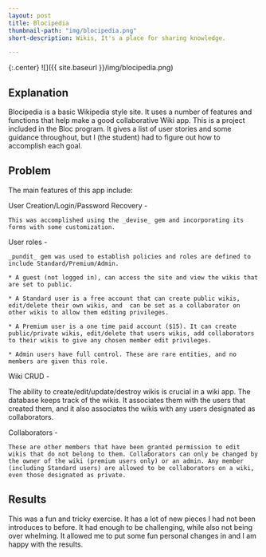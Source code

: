 ```yaml
---
layout: post
title: Blocipedia
thumbnail-path: "img/blocipedia.png"
short-description: Wikis, It's a place for sharing knowledge.

---
```


{:.center}
![]({{ site.baseurl }}/img/blocipedia.png)

## Explanation

Blocipedia is a basic Wikipedia style site. It uses a number of features and functions that help make a good collaborative Wiki app. This is a project included in the Bloc program. It gives a list of user stories and some guidance throughout, but I (the student) had to figure out how to accomplish each goal.

## Problem

The main features of this app include:

User Creation/Login/Password Recovery -

	This was accomplished using the _devise_ gem and incorporating its forms with some customization.


User roles -

	_pundit_ gem was used to establish policies and roles are defined to include Standard/Premium/Admin.

	* A guest (not logged in), can access the site and view the wikis that are set to public.

	* A Standard user is a free account that can create public wikis, edit/delete their own wikis, and  can be set as a collaborator on other wikis to allow them editing privileges.

	* A Premium user is a one time paid account ($15). It can create public/private wikis, edit/delete that users wikis, add collaborators to their wikis to give any chosen member edit privileges.

	* Admin users have full control. These are rare entities, and no members are given this role.


Wiki CRUD -

  The ability to create/edit/update/destroy wikis is crucial in a wiki app. The database keeps track of the wikis. It associates them with the users that created them, and it also associates the wikis with any users designated as collaborators.

Collaborators -

	These are other members that have been granted permission to edit wikis that do not	belong to them. Collaborators can only be changed by the owner of the wiki (premium users only) or an admin. Any member (including Standard users) are allowed to be collaborators on a wiki, even those designated as private.

## Results

This was a fun and tricky exercise. It has a lot of new pieces I had not been introduces to before. It had enough to be challenging, while also not being over whelming. It allowed me to put some fun personal changes in and I am happy with the results.
